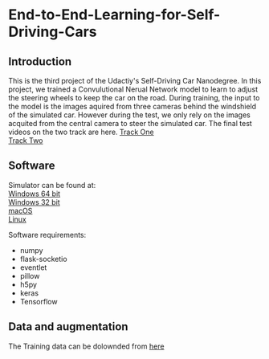 # End-to-End-Learning-for-Self-Driving-Cars

## Introduction
This is the third project of the Udactiy's Self-Driving Car Nanodegree. In this project, we trained a Convulutional Nerual Network model to learn to adjust the steering wheels to keep the car on the road. During training, the input to the model is the images aquired from three cameras behind the windshield of the simulated car. However during the test, we only rely on the images acquited from the central camera to steer the simulated car. The final test videos on the two track are here.
[Track One]()</br>
[Track Two]()

## Software
Simulator can be found at:</br>
[Windows 64 bit](https://d17h27t6h515a5.cloudfront.net/topher/2016/November/5831f3a4_simulator-windows-64/simulator-windows-64.zip)</br>
[Windows 32 bit](https://d17h27t6h515a5.cloudfront.net/topher/2016/November/5831f4b6_simulator-windows-32/simulator-windows-32.zip)</br>
[macOS](https://d17h27t6h515a5.cloudfront.net/topher/2016/November/5831f290_simulator-macos/simulator-macos.zip)</br>
[Linux](https://d17h27t6h515a5.cloudfront.net/topher/2016/November/5831f0f7_simulator-linux/simulator-linux.zip)</br>

Software requirements:
* numpy
* flask-socketio
* eventlet
* pillow
* h5py
* keras
* Tensorflow

## Data and augmentation
The Training data can be dolownded from [here](https://d17h27t6h515a5.cloudfront.net/topher/2016/December/584f6edd_data/data.zip)
